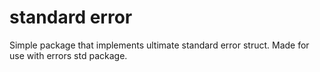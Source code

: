 # standard error

Simple package that implements ultimate standard error struct. Made for use with errors std package.
